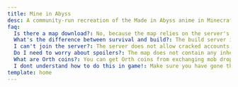 ```yaml
---
title: Mine in Abyss
desc: A community-run recreation of the Made in Abyss anime in Minecraft.
faq:
  Is there a map download?: No, because the map relies on the server's plugins to function. The map also keeps our project alive and we do not want to segment the community!
  What's the difference between survival and build?: The build server is the "main" server where construction of the abyss is done, and requires permission to build in. The survival server is a way to experience regular survival Minecraft in the abyss. It features the curse, the super deep world, and lets you play together with friends. Griefing, raiding, stealing, and repeated killing are not allowed on the survival server.
  I can't join the server?: The server does not allow cracked accounts access to it, so that may be one reason. Otherwise please open a ticket in staff-contact with a screenshot of the error-message you are getting, staff will help out as best they can.
  Do I need to worry about spoilers?: The map does not contain any inherent story spoilers, but it's advised to be up-to-date on the anime before playing anyway as people are allowed to talk about all anime content including Season 2. We do not talk about manga-spoilers in non-manga channels, which naturally extends to the actual server-chat.
  What are Orth coins?: You can get Orth coins from exchanging mob drops in Orth, and you can buy items from various villagers around Orth, you can use the command /villagertrades to get more information!
  I dont understand how to do this in game!: Make sure you have gone through our tutorial (you can find it by following the purple arrows from spawn!) and if that doesn't help you can ask other players in the server for help or in survival-discussion!
template: home
---
```

